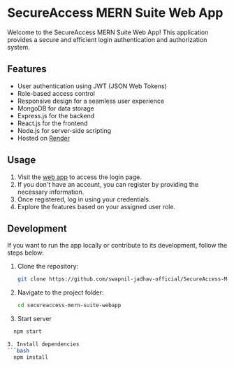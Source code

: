 # SecureAccess MERN Suite Web App

Welcome to the SecureAccess MERN Suite Web App! This application provides a secure and efficient login authentication and authorization system.

## Features

- User authentication using JWT (JSON Web Tokens)
- Role-based access control
- Responsive design for a seamless user experience
- MongoDB for data storage
- Express.js for the backend
- React.js for the frontend
- Node.js for server-side scripting
- Hosted on [Render](https://secureaccess-mern-suite-webapp.onrender.com)

## Usage

1. Visit the [web app](https://secureaccess-mern-suite-webapp.onrender.com) to access the login page.
2. If you don't have an account, you can register by providing the necessary information.
3. Once registered, log in using your credentials.
4. Explore the features based on your assigned user role.

## Development

If you want to run the app locally or contribute to its development, follow the steps below:

1. Clone the repository:

   ```bash
   git clone https://github.com/swapnil-jadhav-official/SecureAccess-MERN-Suite-Webapp.git


2. Navigate to the project folder:

   ```bash
   cd secureaccess-mern-suite-webapp


4. Start server
 ```bash
   npm start

3. Install dependencies
 ```bash
   npm install

